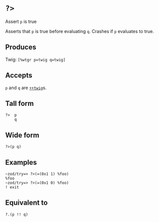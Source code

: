 `?>`
====

Assert `p` is true

Asserts that `p` is true before evaluating `q`. Crashes if `p` evaluates to true.

Produces
--------

Twig: `[%wtgr p=twig q=twig]`

Accepts
-------

`p` and `q` are [`++twig`]()s.

Tall form
---------

    ?>  p
        q

Wide form
---------

    ?>(p q)

Examples
--------

    ~zod/try=> ?>(=(0x1 1) %foo)
    %foo
    ~zod/try=> ?>(=(0x1 0) %foo)
    ! exit

Equivalent to
-------------

    ?.(p !! q)
